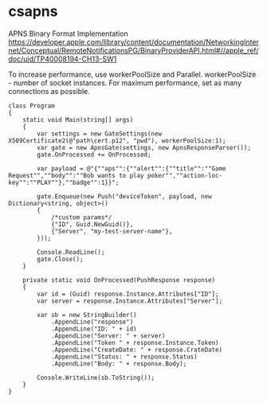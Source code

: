 # csapns
APNS Binary Format Implementation
https://developer.apple.com/library/content/documentation/NetworkingInternet/Conceptual/RemoteNotificationsPG/BinaryProviderAPI.html#//apple_ref/doc/uid/TP40008194-CH13-SW1

To increase performance, use workerPoolSize and Parallel.
workerPoolSize - number of socket instances.
For maximum performance, set as many connections as possible. 

    class Program
    {
        static void Main(string[] args)
        {
            var settings = new GateSettings(new X509Certificate2(@"path\cert.p12", "pwd"), workerPoolSize:1);
            var gate = new ApnsGate(settings, new ApnsResponseParser());
            gate.OnProcessed += OnProcessed;

            var payload = @"{""aps"":{""alert"":{""title"":""Game Request"",""body"":""Bob wants to play poker"",""action-loc-key"":""PLAY""},""badge"":1}}";

            gate.Enqueue(new Push("deviceToken", payload, new Dictionary<string, object>()
            {
                /*custom params*/
                {"ID", Guid.NewGuid()},
                {"Server", "my-test-server-name"},
            }));

            Console.ReadLine();
            gate.Close();
        }

        private static void OnProcessed(PushResponse response)
        {
            var id = (Guid) response.Instance.Attributes["ID"];
            var server = response.Instance.Attributes["Server"];

            var sb = new StringBuilder()
                .AppendLine("response")
                .AppendLine("ID: " + id)
                .AppendLine("Server: " + server)
                .AppendLine("Token " + response.Instance.Token)
                .AppendLine("CreateDate: " + response.CrateDate)
                .AppendLine("Status: " + response.Status)
                .AppendLine("Body: " + response.Body);

            Console.WriteLine(sb.ToString());
        }
    }
